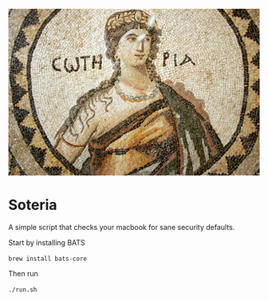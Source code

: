 ![Soteria the Greek God of Safety](./soteria.jpg "Soteria the Greek God of Safety")

# Soteria

A simple script that checks your macbook for sane security defaults.

Start by installing BATS

`brew install bats-core`

Then run

`./run.sh`